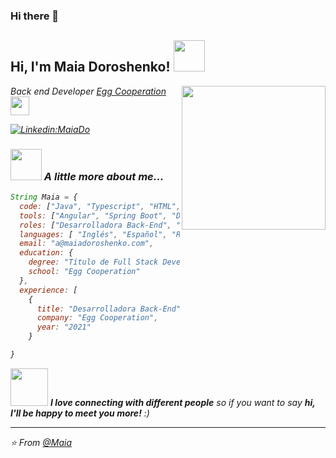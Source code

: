 ### Hi there 👋

<h2> Hi, I'm Maia Doroshenko! <img src="https://media.giphy.com/media/mGcNjsfWAjY5AEZNw6/giphy.gif" width="50"></h2>
<img align='right' src="https://media.giphy.com/media/ieyl9zmCjO4b4t6qoY/giphy.gif" width="230">
<p><em>Back end Developer <a href="http://www.unb.br">Egg Cooperation</a><img src="https://media.giphy.com/media/fYSnHlufseco8Fh93Z/giphy.gif" width="30">


[![Linkedin:MaiaDo](https://img.shields.io/badge/-maiaDo-blue?style=flat-square&logo=Linkedin&logoColor=white&link=https://https://www.linkedin.com/in/maia-doroshenko/
)](https://www.linkedin.com/in/maia-doroshenko/)



### <img src="https://media.giphy.com/media/VgCDAzcKvsR6OM0uWg/giphy.gif" width="50"> A little more about me...  

```javascript
String Maia = {
  code: ["Java", "Typescript", "HTML", "CSS"],
  tools: ["Angular", "Spring Boot", "Docker", "MySQL"],
  roles: ["Desarrolladora Back-End", "Full Stack Developer"],
  languages: [ "Inglés", "Español", "Ruso", "Georgiano"],
  email: "a@maiadoroshenko.com",
  education: {
    degree: "Título de Full Stack Developer",
    school: "Egg Cooperation"
  },
  experience: [
    {
      title: "Desarrolladora Back-End",
      company: "Egg Cooperation",
      year: "2021"
    }

}
```

<img src="https://media.giphy.com/media/LnQjpWaON8nhr21vNW/giphy.gif" width="60"> <em><b>I love connecting with different people</b> so if you want to say <b>hi, I'll be happy to meet you more!</b> :)</em>

---

⭐️ From [@Maia](https://github.com/MaiaDoroshenko)

